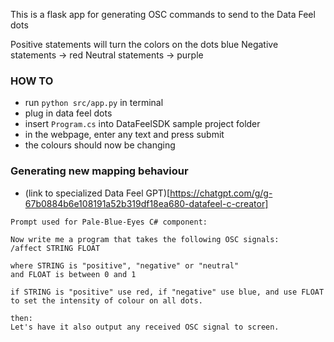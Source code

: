 This is a flask app for generating OSC commands to send to the Data Feel dots

Positive statements will turn the colors on the dots blue
Negative statements -> red
Neutral statements -> purple

### HOW TO
- run `python src/app.py` in terminal 
- plug in data feel dots
- insert `Program.cs` into DataFeelSDK sample project folder
- in the webpage, enter any text and press submit
- the colours should now be changing  

### Generating new mapping behaviour

- (link to specialized Data Feel GPT)[https://chatgpt.com/g/g-67b0884b6e108191a52b319df18ea680-datafeel-c-creator]

```
Prompt used for Pale-Blue-Eyes C# component:

Now write me a program that takes the following OSC signals:
/affect STRING FLOAT

where STRING is "positive", "negative" or "neutral"
and FLOAT is between 0 and 1

if STRING is "positive" use red, if "negative" use blue, and use FLOAT to set the intensity of colour on all dots.

then:
Let's have it also output any received OSC signal to screen.
```
